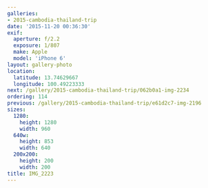 ```yaml
---
galleries:
- 2015-cambodia-thailand-trip
date: '2015-11-20 00:36:30'
exif:
  aperture: f/2.2
  exposure: 1/807
  make: Apple
  model: 'iPhone 6'
layout: gallery-photo
location:
  latitude: 13.74629667
  longitude: 100.49223333
next: /gallery/2015-cambodia-thailand-trip/062b0a1-img-2234
ordering: 114
previous: /gallery/2015-cambodia-thailand-trip/e61d2c7-img-2196
sizes:
  1280:
    height: 1280
    width: 960
  640w:
    height: 853
    width: 640
  200x200:
    height: 200
    width: 200
title: IMG_2223
---
```


